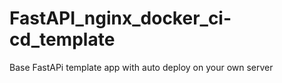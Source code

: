 # FastAPI_nginx_docker_ci-cd_template
Base FastAPi template app with auto deploy on your own server
